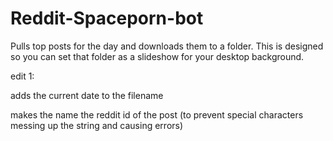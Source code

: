 # Reddit-Spaceporn-bot
Pulls top posts for the day and downloads them to a folder. This is designed so you can set that folder as a slideshow for your desktop background.

edit 1: 

  adds the current date to the filename
  
  makes the name the reddit id of the post (to prevent special characters messing up the string and causing errors)
